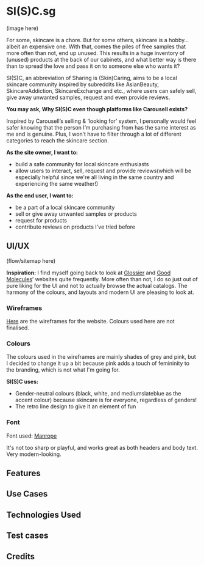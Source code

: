 # SI(S)C.sg
(image here)

For some, skincare is a chore. But for some others, skincare is a hobby… albeit an expensive one. With that, comes the piles of free samples that more often than not, end up unused. This results in a huge inventory of (unused) products at the back of our cabinets, and what better way is there than to spread the love and pass it on to someone else who wants it?

SI(S)C, an abbreviation of Sharing is (Skin)Caring, aims to be a local skincare community inspired by subreddits like AsianBeauty, SkincareAddiction, SkincareExchange and etc., where users can safely sell, give away unwanted samples, request and even provide reviews.

**You may ask, Why SI(S)C even though platforms like Carousell exists?**

Inspired by Carousell’s selling & ‘looking for’ system, I personally would feel safer knowing that the person I’m purchasing from has the same interest as me and is genuine. Plus, I won’t have to filter through a lot of different categories to reach the skincare section.

**As the site owner, I want to:**
- build a safe community for local skincare enthusiasts
- allow users to interact, sell, request and provide reviews(which will be especially helpful since we're all living in the same country and experiencing the same weather!)

**As the end user, I want to:**
- be a part of a local skincare community
- sell or give away unwanted samples or products
- request for products
- contribute reviews on products I've tried before

## UI/UX
(flow/sitemap here)

**Inspiration:** I find myself going back to look at [Glossier](https://www.glossier.com/) and [Good Molecules](https://www.goodmolecules.com/)’ websites quite frequently. More often than not, I do so just out of pure liking for the UI and not to actually browse the actual catalogs. The harmony of the colours, and layouts and modern UI are pleasing to look at.

### Wireframes
[Here](https://www.figma.com/file/th9IcPkY20TucZrka24hoT/Skincare-UI?node-id=0%3A1) are the wireframes for the website. Colours used here are not finalised.

### Colours
The colours used in the wireframes are mainly shades of grey and pink, but I decided to change it up a bit because pink adds a touch of femininity to the branding, which is not what I'm going for.

**SI(S)C uses:**
- Gender-neutral colours (black, white, and mediumslateblue as the accent colour) because skincare is for everyone, regardless of genders!
- The retro line design to give it an element of fun

### Font
Font used: [Manrope](https://fonts.google.com/specimen/Manrope?preview.text_type=custom&preview.text=A)

It's not too sharp or playful, and works great as both headers and body text. Very modern-looking.

## Features


## Use Cases


## Technologies Used


## Test cases

## Credits
